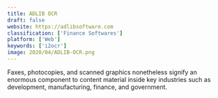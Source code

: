 ```yaml
---
title: ADLIB OCR
draft: false 
website: https://adlibsoftware.com
classification: ['Finance Softwares']
platform: ['Web']
keywords: ['i2ocr']
image: 2020/04/ADLIB-OCR.png
---
```

Faxes, photocopies, and scanned graphics nonetheless signify an enormous component to content material inside key industries such as development, manufacturing, finance, and government.